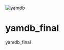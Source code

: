 ![yamdb](https://github.com/igorolenchuk/yamdb_final/workflows/yamdb_final%20workflow/badge.svg?branch=master)

# yamdb_final
yamdb_final

